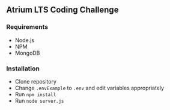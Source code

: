 
## Atrium LTS Coding Challenge

### Requirements

- Node.js
- NPM 
- MongoDB

### Installation 

- Clone repository 
- Change `.envExample` to `.env` and edit variables appropriately
- Run `npm install`
- Run `node server.js`

